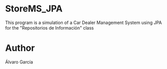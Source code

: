 StoreMS_JPA
===========
This program is a simulation of a Car Dealer Management System using JPA for the "Repositorios de Información" class

Author
======
Álvaro García
